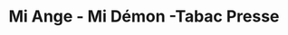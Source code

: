 ---
title: "Mi Ange - Mi Démon -Tabac Presse"
url: /manosque/mi-ange-mi-demon-tabac-presse/
shop: tabac
---